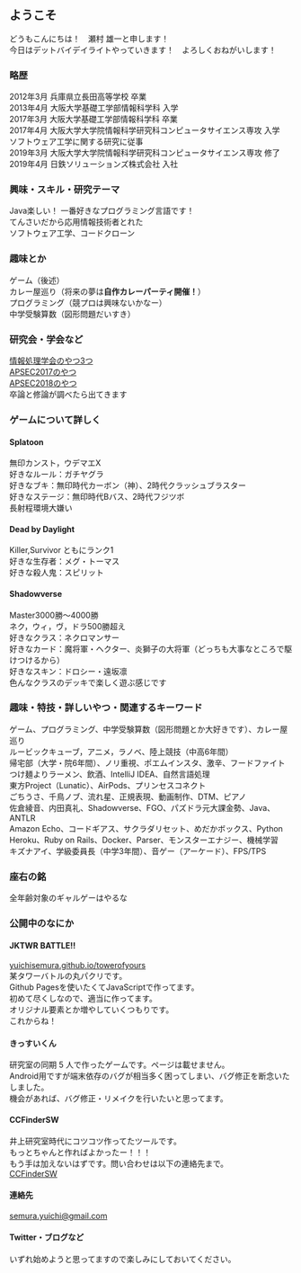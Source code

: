 ## ようこそ
どうもこんにちは！　瀬村 雄一と申します！  
今日はデットバイデイライトやっていきます！　よろしくおねがいします！

### 略歴
2012年3月 兵庫県立長田高等学校 卒業  
2013年4月 大阪大学基礎工学部情報科学科 入学  
2017年3月 大阪大学基礎工学部情報科学科 卒業  
2017年4月 大阪大学大学院情報科学研究科コンピュータサイエンス専攻 入学  
ソフトウェア工学に関する研究に従事  
2019年3月 大阪大学大学院情報科学研究科コンピュータサイエンス専攻 修了  
2019年4月 日鉄ソリューションズ株式会社 入社  

### 興味・スキル・研究テーマ
Java楽しい！ 一番好きなプログラミング言語です！  
てんさいだから応用情報技術者とれた  
ソフトウェア工学、コードクローン  

### 趣味とか
ゲーム（後述）  
カレー屋巡り（将来の夢は**自作カレーパーティ開催！**）  
プログラミング（競プロは興味ないかなー）  
中学受験算数（図形問題だいすき）  

### 研究会・学会など
[情報処理学会のやつ3つ](https://ipsj.ixsq.nii.ac.jp/ej/index.php?action=pages_view_main&active_action=repository_view_main_item_snippet&pn=1&count=20&order=16&lang=japanese&creator=yuichi+semura&page_id=13&block_id=8)  
[APSEC2017のやつ](https://ieeexplore.ieee.org/document/8305997/)  
[APSEC2018のやつ](http://sel.ist.osaka-u.ac.jp/lab-db/betuzuri/archive/1139/1139.pdf)  
卒論と修論が調べたら出てきます

### ゲームについて詳しく
#### Splatoon
無印カンスト，ウデマエX  
好きなルール：ガチヤグラ  
好きなブキ：無印時代カーボン（神）、2時代クラッシュブラスター  
好きなステージ：無印時代Bバス、2時代フジツボ  
長射程環境大嫌い  

#### Dead by Daylight
Killer,Survivor ともにランク1  
好きな生存者：メグ・トーマス  
好きな殺人鬼：スピリット  

#### Shadowverse
Master3000勝～4000勝  
ネク，ウィ，ヴ，ドラ500勝超え  
好きなクラス：ネクロマンサー  
好きなカード：魔将軍・ヘクター、炎獅子の大将軍（どっちも大事なところで駆けつけるから）  
好きなスキン：ドロシー・遠坂凛  
色んなクラスのデッキで楽しく遊ぶ感じです  

### 趣味・特技・詳しいやつ・関連するキーワード
ゲーム、プログラミング、中学受験算数（図形問題とか大好きです）、カレー屋巡り  
ルービックキューブ，アニメ，ラノベ、陸上競技（中高6年間）  
帰宅部（大学・院6年間）、ノリ重視、ポエムインスタ、激辛、フードファイト  
つけ麺よりラーメン、飲酒、IntelliJ IDEA、自然言語処理  
東方Project（Lunatic）、AirPods、プリンセスコネクト  
ごちうさ、千鳥ノブ、流れ星、正規表現、動画制作、DTM、ピアノ  
佐倉綾音、内田真礼、Shadowverse、FGO、パズドラ元大課金勢、Java、ANTLR  
Amazon Echo、コードギアス、サクラダリセット、めだかボックス、Python  
Heroku、Ruby on Rails、Docker、Parser、モンスターエナジー、機械学習  
キズナアイ、学級委員長（中学3年間）、音ゲー（アーケード）、FPS/TPS

### 座右の銘
全年齢対象のギャルゲーはやるな

### 公開中のなにか
#### JKTWR BATTLE!!
[yuichisemura.github.io/towerofyours](https://yuichisemura.github.io/towerofyours/)  
某タワーバトルの丸パクリです。  
Github Pagesを使いたくてJavaScriptで作ってます。  
初めて尽くしなので、適当に作ってます。  
オリジナル要素とか増やしていくつもりです。  
これからね！

#### きっすいくん
研究室の同期 5 人で作ったゲームです。ページは載せません。  
Android用ですが端末依存のバグが相当多く困ってしまい、バグ修正を断念いたしました。  
機会があれば、バグ修正・リメイクを行いたいと思ってます。

#### CCFinderSW
井上研究室時代にコツコツ作ってたツールです。  
もっとちゃんと作ればよかったー！！！    
もう手は加えないはずです。問い合わせは以下の連絡先まで。  
[CCFinderSW](https://github.com/YuichiSemura/CCFinderSW)

#### 連絡先
semura.yuichi@gmail.com

#### Twitter・ブログなど
いずれ始めようと思ってますので楽しみにしておいてください。
